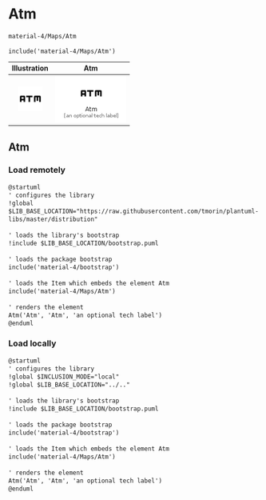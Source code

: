 # Atm


```text
material-4/Maps/Atm
```

```text
include('material-4/Maps/Atm')
```



| Illustration | Atm |
| :---: | :---: |
| ![illustration for Illustration](../../material-4/Maps/Atm.png) | ![illustration for Atm](../../material-4/Maps/Atm.Local.png) |




## Atm

### Load remotely
```plantuml
@startuml
' configures the library
!global $LIB_BASE_LOCATION="https://raw.githubusercontent.com/tmorin/plantuml-libs/master/distribution"

' loads the library's bootstrap
!include $LIB_BASE_LOCATION/bootstrap.puml

' loads the package bootstrap
include('material-4/bootstrap')

' loads the Item which embeds the element Atm
include('material-4/Maps/Atm')

' renders the element
Atm('Atm', 'Atm', 'an optional tech label')
@enduml
```

### Load locally
```plantuml
@startuml
' configures the library
!global $INCLUSION_MODE="local"
!global $LIB_BASE_LOCATION="../.."

' loads the library's bootstrap
!include $LIB_BASE_LOCATION/bootstrap.puml

' loads the package bootstrap
include('material-4/bootstrap')

' loads the Item which embeds the element Atm
include('material-4/Maps/Atm')

' renders the element
Atm('Atm', 'Atm', 'an optional tech label')
@enduml
```

